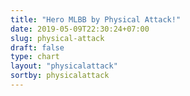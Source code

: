 ```yaml
---
title: "Hero MLBB by Physical Attack!"
date: 2019-05-09T22:30:24+07:00
slug: physical-attack
draft: false
type: chart
layout: "physicalattack"
sortby: physicalattack
---
```


